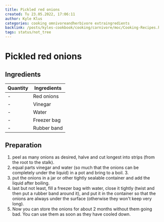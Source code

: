 ```yaml
---
title: Pickled red onions
created: Tu 23.05.2022, 17:06:11
author: Kyle Klus
categories: cooking omnivoreandherbivore extraingredients
backlink: /posts/kyles-cookbook/cooking/carnivore/moc/Cooking-Recipes.html
tags: status/not_tree
---
```


# Pickled red onions

## Ingredients

| Quantity | Ingredients |
| ---------------- | ------------------------------ |
| - | Red onions |
| - | Vinegar |
| - | Water |
| - | Freezer bag |
| - | Rubber band |

## Preparation

1. peel as many onions as desired, halve and cut longest into strips (from the root to the stalk).
2. equal parts vinegar and water (so much that the onions can be completely under the liquid) in a pot and bring to a boil. 3.
3. put the onions in a jar or other tightly sealable container and add the liquid after boiling.
4. last but not least, fill a freezer bag with water, close it tightly (twist and then put a rubber band around it), and put it in the container so that the onions are always under the surface (otherwise they won't keep very long).
5. Now you can store the onions for about 2 months without them going bad. You can use them as soon as they have cooled down.
